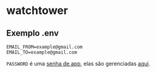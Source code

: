 # watchtower

## Exemplo .env

```env
EMAIL_FROM=example@gmail.com
EMAIL_TO=example@gmail.com
```

`PASSWORD` é uma [senha de app](https://support.google.com/accounts/answer/185833), elas são gerenciadas [aqui](https://myaccount.google.com/apppasswords).
